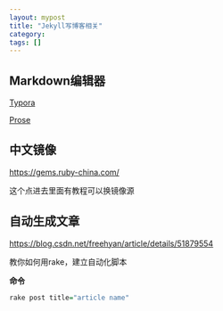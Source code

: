 ```yaml
---
layout: mypost
title: "Jekyll写博客相关"
category: 
tags: []
---
```


## Markdown编辑器

[Typora](http://typora.io/)

[Prose](https://prose.io/)



## 中文镜像

https://gems.ruby-china.com/

这个点进去里面有教程可以换镜像源



## 自动生成文章

https://blog.csdn.net/freehyan/article/details/51879554

教你如何用rake，建立自动化脚本

**命令**

```R
rake post title="article name"
```







